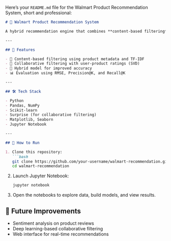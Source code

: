 Here’s your `README.md` file for the Walmart Product Recommendation System, short and professional:

````markdown
# 🛒 Walmart Product Recommendation System

A hybrid recommendation engine that combines **content-based filtering** and **collaborative filtering** to suggest relevant Walmart products based on user preferences and product features.

---

## 🔧 Features

- 📌 Content-based filtering using product metadata and TF-IDF
- 🤝 Collaborative filtering with user-product ratings (SVD)
- 🔀 Hybrid model for improved accuracy
- 📊 Evaluation using RMSE, Precision@K, and Recall@K

---

## 🛠️ Tech Stack

- Python
- Pandas, NumPy
- Scikit-learn
- Surprise (for collaborative filtering)
- Matplotlib, Seaborn
- Jupyter Notebook

---

## 📁 How to Run

1. Clone this repository:
   ```bash
   git clone https://github.com/your-username/walmart-recommendation.git
   cd walmart-recommendation
````



2. Launch Jupyter Notebook:

   ```bash
   jupyter notebook
   ```

3. Open the notebooks to explore data, build models, and view results.


## 📌 Future Improvements

* Sentiment analysis on product reviews
* Deep learning-based collaborative filtering
* Web interface for real-time recommendations
